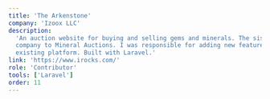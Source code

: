 ```yaml
---
title: 'The Arkenstone'
company: 'Izoox LLC'
description:
  'An auction website for buying and selling gems and minerals. The sister
  company to Mineral Auctions. I was responsible for adding new features to the
  existing platform. Built with Laravel.'
link: 'https://www.irocks.com/'
role: 'Contributor'
tools: ['Laravel']
order: 11
---
```

